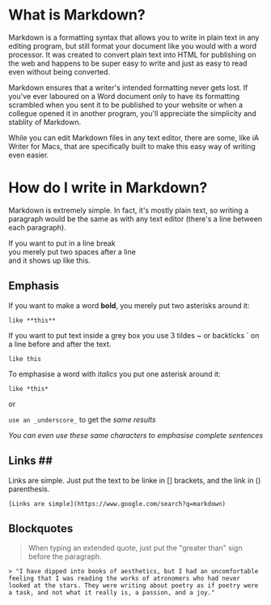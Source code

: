 # What is Markdown? #

Markdown is a formatting syntax that allows you to write in plain text in any editing program, but still format your document like you would with a word processor. It was created to convert plain text into HTML for publishing on the web and happens to be super easy to write and just as easy to read even without being converted. 

Markdown ensures that a writer's intended formatting never gets lost. If you've ever laboured on a Word document only to have its formatting scrambled when you sent it to be published to your website or when a collegue opened it in another program, you'll appreciate the simplicity and stablity of Markdown. 

While you can edit Markdown files in any text editor, there are some, like iA Writer for Macs, that are specifically built to make this easy way of writing even easier. 

# How do I write in Markdown? #

Markdown is extremely simple. In fact, it's mostly plain text, so writing a paragraph would be the same as with any text editor (there's a line between each paragraph). 

If you want to put in a line break  
you merely put two spaces after a line  
and it shows up like this.

## Emphasis ##

If you want to make a word **bold**, you merely put two asterisks around it:

```like **this** ```

If you want to put text inside a grey box you use 3 tildes ~ or backticks ` on a line before and after the text. 

```like this```

To emphasise a word with *italics* you put one asterisk around it: 

```like *this*```

or

```use an _underscore_``` to get the _same results_

_You can even use these same characters to emphasise complete sentences_

## Links ## 

Links are simple. Just put the text to be linke in [] brackets, and the link in () parenthesis. 

```[Links are simple](https://www.google.com/search?q=markdown)```

## Blockquotes ##

> When typing an extended quote, just put the "greater than" sign before the paragraph. 

``` > "I have dipped into books of aesthetics, but I had an uncomfortable feeling that I was reading the works of atronomers who had never looked at the stars. They were writing about poetry as if poetry were a task, and not what it really is, a passion, and a joy." ```




